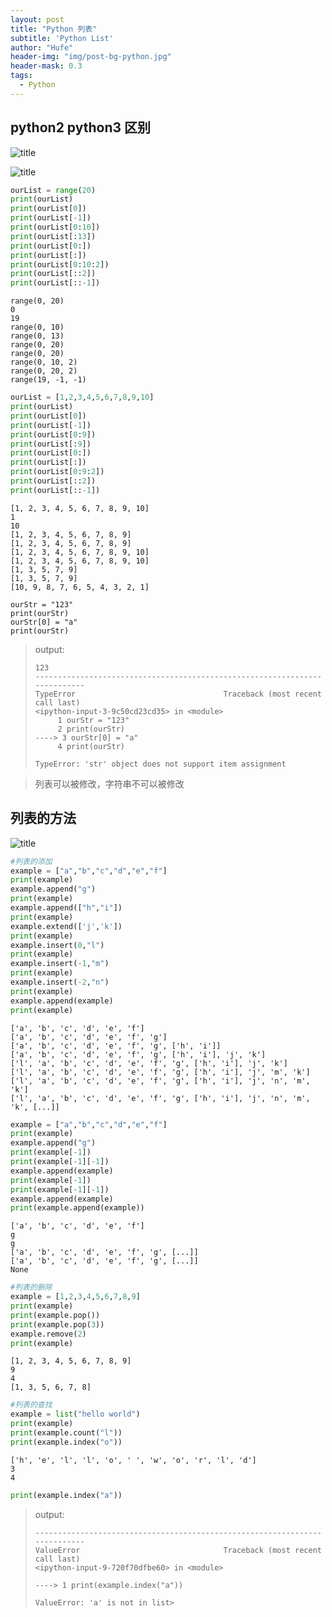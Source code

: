 ```yaml
---
layout: post
title: "Python 列表"
subtitle: 'Python List'
author: "Hufe"
header-img: "img/post-bg-python.jpg"
header-mask: 0.3
tags:
  - Python
---
```


## python2 python3 区别
![title](https://raw.githubusercontent.com/huifeng09/GitNote-Images/master/gitnote/2019/03/15/1552659902372-1552659902376.png)

![title](https://raw.githubusercontent.com/huifeng09/GitNote-Images/master/gitnote/2019/03/15/1552660025024-1552660025028.png)


```python
ourList = range(20)
print(ourList)
print(ourList[0])
print(ourList[-1])
print(ourList[0:10])
print(ourList[:13])
print(ourList[0:])
print(ourList[:])
print(ourList[0:10:2])
print(ourList[::2])
print(ourList[::-1])
```

    range(0, 20)
    0
    19
    range(0, 10)
    range(0, 13)
    range(0, 20)
    range(0, 20)
    range(0, 10, 2)
    range(0, 20, 2)
    range(19, -1, -1)



```python
ourList = [1,2,3,4,5,6,7,8,9,10]
print(ourList)
print(ourList[0])
print(ourList[-1])
print(ourList[0:9])
print(ourList[:9])
print(ourList[0:])
print(ourList[:])
print(ourList[0:9:2])
print(ourList[::2])
print(ourList[::-1])
```

    [1, 2, 3, 4, 5, 6, 7, 8, 9, 10]
    1
    10
    [1, 2, 3, 4, 5, 6, 7, 8, 9]
    [1, 2, 3, 4, 5, 6, 7, 8, 9]
    [1, 2, 3, 4, 5, 6, 7, 8, 9, 10]
    [1, 2, 3, 4, 5, 6, 7, 8, 9, 10]
    [1, 3, 5, 7, 9]
    [1, 3, 5, 7, 9]
    [10, 9, 8, 7, 6, 5, 4, 3, 2, 1]


``` python3
ourStr = "123"
print(ourStr)
ourStr[0] = "a"
print(ourStr)
```
>output:
> ```
>123
>---------------------------------------------------------------------------
>TypeError                                 Traceback (most recent call last)
><ipython-input-3-9c50cd23cd35> in <module>
>      1 ourStr = "123"
>      2 print(ourStr)
> ----> 3 ourStr[0] = "a"
>      4 print(ourStr)
>
>TypeError: 'str' object does not support item assignment
>```

> 列表可以被修改，字符串不可以被修改



## 列表的方法
![title](https://raw.githubusercontent.com/huifeng09/GitNote-Images/master/gitnote/2019/03/15/1552660237764-1552660237768.png)


```python
#列表的添加
example = ["a","b","c","d","e","f"]
print(example)
example.append("g")
print(example)
example.append(["h","i"])
print(example)
example.extend(['j','k'])
print(example)
example.insert(0,"l")
print(example)
example.insert(-1,"m")
print(example)
example.insert(-2,"n")
print(example)
example.append(example)
print(example)
```

    ['a', 'b', 'c', 'd', 'e', 'f']
    ['a', 'b', 'c', 'd', 'e', 'f', 'g']
    ['a', 'b', 'c', 'd', 'e', 'f', 'g', ['h', 'i']]
    ['a', 'b', 'c', 'd', 'e', 'f', 'g', ['h', 'i'], 'j', 'k']
    ['l', 'a', 'b', 'c', 'd', 'e', 'f', 'g', ['h', 'i'], 'j', 'k']
    ['l', 'a', 'b', 'c', 'd', 'e', 'f', 'g', ['h', 'i'], 'j', 'm', 'k']
    ['l', 'a', 'b', 'c', 'd', 'e', 'f', 'g', ['h', 'i'], 'j', 'n', 'm', 'k']
    ['l', 'a', 'b', 'c', 'd', 'e', 'f', 'g', ['h', 'i'], 'j', 'n', 'm', 'k', [...]]



```python
example = ["a","b","c","d","e","f"]
print(example)
example.append("g")
print(example[-1])
print(example[-1][-1])
example.append(example)
print(example[-1])
print(example[-1][-1])
example.append(example)
print(example.append(example))
```

    ['a', 'b', 'c', 'd', 'e', 'f']
    g
    g
    ['a', 'b', 'c', 'd', 'e', 'f', 'g', [...]]
    ['a', 'b', 'c', 'd', 'e', 'f', 'g', [...]]
    None



```python
#列表的删除
example = [1,2,3,4,5,6,7,8,9]
print(example)
print(example.pop())
print(example.pop(3))
example.remove(2)
print(example)
```

    [1, 2, 3, 4, 5, 6, 7, 8, 9]
    9
    4
    [1, 3, 5, 6, 7, 8]



```python
#列表的查找
example = list("hello world")
print(example)
print(example.count("l"))
print(example.index("o"))
```

    ['h', 'e', 'l', 'l', 'o', ' ', 'w', 'o', 'r', 'l', 'd']
    3
    4


``` python
print(example.index("a"))
```

>output:
>```
> ---------------------------------------------------------------------------
> ValueError                                Traceback (most recent call last)
> <ipython-input-9-720f70dfbe60> in <module>
>
> ----> 1 print(example.index("a"))
>
> ValueError: 'a' is not in list>
> ```

